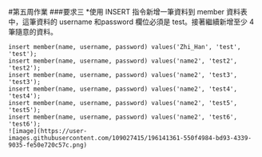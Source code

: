 #第五周作業
###要求三
*使⽤ INSERT 指令新增⼀筆資料到 member 資料表中，這筆資料的 username 和password 欄位必須是 test。接著繼續新增⾄少 4 筆隨意的資料。
```
insert member(name, username, password) values('Zhi_Han', 'test', 'test');
insert member(name, username, password) values('name2', 'test2', 'test2');
insert member(name, username, password) values('name2', 'test3', 'test3');
insert member(name, username, password) values('name2', 'test4', 'test4');
insert member(name, username, password) values('name2', 'test5', 'test5');
insert member(name, username, password) values('name2', 'test6', 'test6');
![image](https://user-images.githubusercontent.com/109027415/196141361-550f4984-bd93-4339-9035-fe50e720c57c.png)
```

